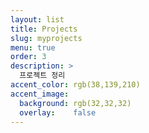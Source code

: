 ```yaml
---
layout: list
title: Projects
slug: myprojects
menu: true
order: 3
description: >
  프로젝트 정리
accent_color: rgb(38,139,210)
accent_image:
  background: rgb(32,32,32)
  overlay:    false
---
```

